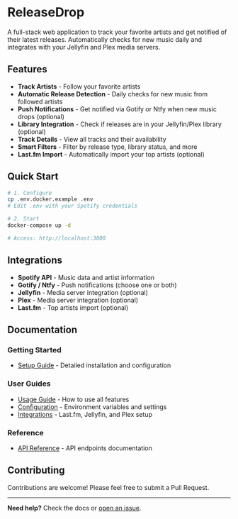 # ReleaseDrop

A full-stack web application to track your favorite artists and get notified of their latest releases. Automatically checks for new music daily and integrates with your Jellyfin and Plex media servers.


## Features

- **Track Artists** - Follow your favorite artists
- **Automatic Release Detection** - Daily checks for new music from followed artists
- **Push Notifications** - Get notified via Gotify or Ntfy when new music drops (optional)
- **Library Integration** - Check if releases are in your Jellyfin/Plex library (optional)
- **Track Details** - View all tracks and their availability
- **Smart Filters** - Filter by release type, library status, and more
- **Last.fm Import** - Automatically import your top artists (optional)

## Quick Start

```bash
# 1. Configure
cp .env.docker.example .env
# Edit .env with your Spotify credentials

# 2. Start
docker-compose up -d

# Access: http://localhost:3000
```

## Integrations
- **Spotify API** - Music data and artist information
- **Gotify / Ntfy** - Push notifications (choose one or both)
- **Jellyfin** - Media server integration (optional)
- **Plex** - Media server integration (optional)
- **Last.fm** - Top artists import (optional)

## Documentation

### Getting Started
- [Setup Guide](docs/SETUP.md) - Detailed installation and configuration

### User Guides
- [Usage Guide](docs/USAGE.md) - How to use all features
- [Configuration](docs/CONFIGURATION.md) - Environment variables and settings
- [Integrations](docs/INTEGRATIONS.md) - Last.fm, Jellyfin, and Plex setup

### Reference
- [API Reference](docs/API.md) - API endpoints documentation

## Contributing

Contributions are welcome! Please feel free to submit a Pull Request.

---

**Need help?** Check the docs or [open an issue](https://github.com/beeetfarmer/releasedrop/issues).
